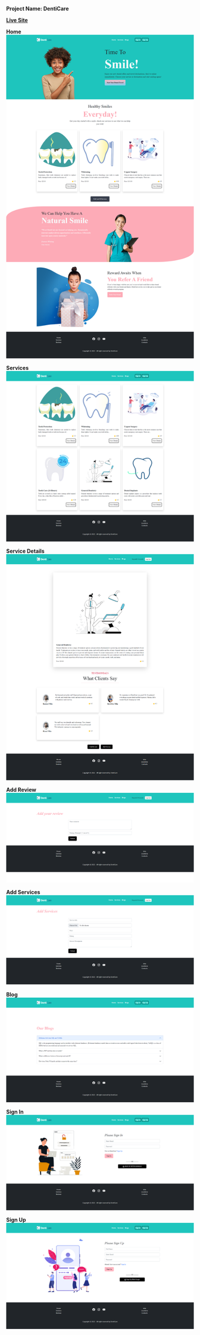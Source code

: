 **Project Name: DentiCare**

**[Live Site](https://denti-care-f9f95.web.app)** 

**Home**
![](images/home.png)

**Services**
![](images/services.png)

**Service Details**
![](images/seviceDetails.png)

**Add Review**
![](images/addReview.png)

**Add Services**
![](images/addService.png)

**Blog**
![](images/blogs.png)

**Sign In**
![](images/signIn.png)

**Sign Up**
![](images/signUp.png)
